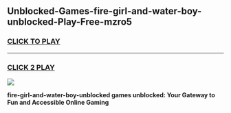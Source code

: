 
## Unblocked-Games-fire-girl-and-water-boy-unblocked-Play-Free-mzro5
<h3>
<a href="https://premium76.site?title=fire-girl-and-water-boy-unblocked&ref=19M">CLICK TO PLAY</a></h3>
<hr>

<h3>
<a href="https://premium76.site?title=fire-girl-and-water-boy-unblocked&ref=19M">CLICK 2 PLAY</a>
  
</h3>

<a href="https://premium76.site?title=fire-girl-and-water-boy-unblocked&ref=19M"><img src="https://clearcache.store/games.png"></a>


**fire-girl-and-water-boy-unblocked games unblocked: Your Gateway to Fun and Accessible Online Gaming**
